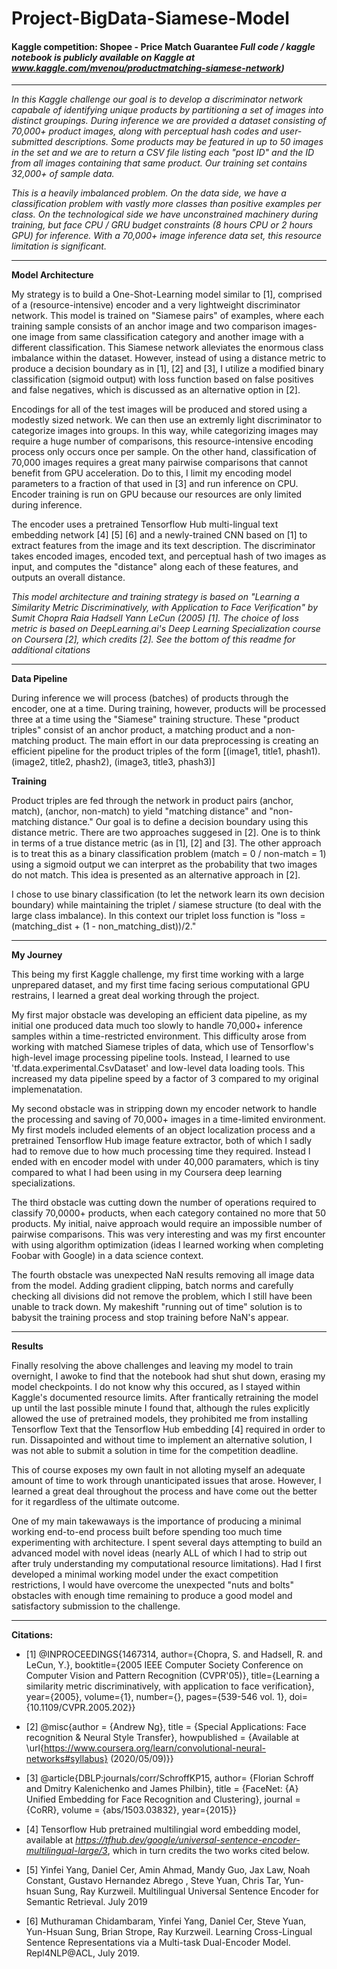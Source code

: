 # Project-BigData-Siamese-Model

#### Kaggle competition: Shopee - Price Match Guarantee *Full code / kaggle notebook is publicly available on Kaggle at www.kaggle.com/mvenou/productmatching-siamese-network)*
 ---

*In this Kaggle challenge our goal is to develop a discriminator network capabale of identifying unique products by partitioning a set of images into distinct groupings. During inference we are provided a dataset consisting of 70,000+ product images, along with perceptual hash codes and user-submitted descriptions. Some products may be featured in up to 50 images in the set and we are to return a CSV file listing each "post ID" and the ID from all images containing that same product.  Our training set contains 32,000+ of sample data.*

*This is a heavily imbalanced problem. On the data side, we have a classification problem with vastly more classes than positive examples per class. On the technological side we have unconstrained machinery during training, but face CPU / GRU budget constraints (8 hours CPU or 2 hours GPU) for inference. With a 70,000+ image inference data set, this resource limitation is significant.*

---
**Model Architecture**

My strategy is to build a One-Shot-Learning model similar to [1], comprised of a (resource-intensive) encoder and a very lightweight discriminator network.  This model is trained on "Siamese pairs" of examples, where each training sample consists of an anchor image and two comparison images- one image from same classification category and another image with a different classification. This Siamese network alleviates the enormous class imbalance within the dataset. However, instead of using a distance metric to produce a decision boundary as in [1], [2] and [3], I utilize a modified binary classification (sigmoid output) with loss function based on false positives and false negatives, which is discussed as an alternative option in [2]. 

Encodings for all of the test images will be produced and stored using a modestly sized network. We can then use an extremly light discriminator to categorize images into groups. In this way, while categorizing images may require a huge number of comparisons, this resource-intensive encoding process only occurs once per sample. On the other hand, classification of 70,000 images requires a great many pairwise comparisons that cannot benefit from GPU acceleration. Do to this, I limit my encoding model parameters to a fraction of that used in [3] and run inference on CPU. Encoder training is run on GPU because our resources are only limited during inference.

The encoder uses a pretrained Tensorflow Hub multi-lingual text embedding network [4] [5] [6] and a newly-trained CNN based on [1] to extract features from the image and its text description. The discriminator takes encoded images, encoded text, and perceptual hash of two images as input, and computes the "distance" along each of these features, and outputs an overall distance. 

*This model architecture and training strategy is based on "Learning a Similarity Metric Discriminatively, with Application to Face Verification" by Sumit Chopra Raia Hadsell Yann LeCun (2005) [1]. The choice of loss metric is based on DeepLearning.ai's Deep Learning Specialization course on Coursera [2], which credits [2]. See the bottom of this readme for additional citations*

---
**Data Pipeline**

During inference we will process (batches) of products through the encoder, one at a time. During training, however, products will be processed three at a time using the "Siamese" training structure. These "product triples" consist of an anchor product, a matching product and a non-matching product. The main effort in our data preprocessing is creating an efficient pipeline for the product triples of the form [(image1, title1, phash1). (image2, title2, phash2), (image3, title3, phash3)]

**Training**

Product triples are fed through the network in product pairs (anchor, match), (anchor, non-match) to yield "matching distance" and "non-matching distance." Our goal is to define a decision boundary using this distance metric. There are two approaches suggesed in [2]. One is to think in terms of a true distance metric (as in [1], [2] and [3]. The other approach is to treat this as a binary classification problem (match = 0 / non-match = 1) using a sigmoid output we can interpret as the probability that two images do not match. This idea is presented as an alternative approach in [2].

I chose to use binary classification (to let the network learn its own decision boundary) while maintaining the triplet / siamese structure (to deal with the large class imbalance). In this context our triplet loss function is "loss = (matching_dist + (1 - non_matching_dist))/2."

---
**My Journey**

This being my first Kaggle challenge, my first time working with a large unprepared dataset, and my first time facing serious computational GPU restrains, I learned a great deal working through the project. 

My first major obstacle was developing an efficient data pipeline, as my initial one produced data much too slowly to handle 70,000+ inference samples within a time-restricted environment. This difficulty arose from working with matched Siamese triples of data, which use of Tensorflow's high-level image processing pipeline tools. Instead, I learned to use 'tf.data.experimental.CsvDataset' and low-level data loading tools. This increased my data pipeline speed by a factor of 3 compared to my original implemenatation.

My second obstacle was in stripping down my encoder network to handle the processing and saving of 70,000+ images in a time-limited environment. My first models included elements of an object localization process and a pretrained Tensorflow Hub image feature extractor, both of which I sadly had to remove due to how much processing time they required. Instead I ended with en encoder model with under 40,000 paramaters, which is tiny compared to what I had been using in my Coursera deep learning specializations.

The third obstacle was cutting down the number of operations required to classify 70,0000+ products, when each category contained no more that 50 products. My initial, naive approach would require an impossible number of pairwise comparisons. This was very interesting and was my first encounter with using algorithm optimization (ideas I learned working when completing Foobar with Google) in a data science context.

The fourth obstacle was unexpected NaN results removing all image data from the model. Adding gradient clipping, batch norms and carefully checking all divisions did not remove the problem, which I still have been unable to track down. My makeshift "running out of time" solution is to babysit the training process and stop training before NaN's appear.

---
**Results**

Finally resolving the above challenges and leaving my model to train overnight, I awoke to find that the notebook had shut shut down, erasing my model checkpoints. I do not know why this occured, as I stayed within Kaggle's documented resource limits. After frantically retraining the model up until the last possible minute I found that, although the rules explicitly allowed the use of pretrained models, they prohibited me from installing Tensorflow Text that the Tensorflow Hub embedding [4] required in order to run. Dissapointed and without time to implement an alternative solution, I was not able to submit a solution in time for the competition deadline.

This of course exposes my own fault in not alloting myself an adequate amount of time to work through unanticipated issues that arose.  However, I learned a great deal throughout the process and have come out the better for it regardless of the ultimate outcome. 

One of my main takewaways is the importance of producing a minimal working end-to-end process built before spending too much time experimenting with architecture. I spent several days attempting to build an advanced model with novel ideas (nearly ALL of which I had to strip out after truly understanding my computational resource limitations). Had I first developed a minimal working model under the exact competition restrictions, I would have overcome the unexpected "nuts and bolts" obstacles with enough time remaining to produce a good model and satisfactory submission to the challenge.

---

**Citations:**
* [1] @INPROCEEDINGS{1467314,  author={Chopra, S. and Hadsell, R. and LeCun, Y.},  booktitle={2005 IEEE Computer Society Conference on Computer Vision and Pattern Recognition (CVPR'05)},   title={Learning a similarity metric discriminatively, with application to face verification},   year={2005},  volume={1},  number={},  pages={539-546 vol. 1},  doi={10.1109/CVPR.2005.202}}

* [2] @misc{author = {Andrew Ng}, title = {Special Applications: Face recognition & Neural Style Transfer}, howpublished = {Available at \url{https://www.coursera.org/learn/convolutional-neural-networks#syllabus} (2020/05/09)}}

* [3] @article{DBLP:journals/corr/SchroffKP15, author= {Florian Schroff and Dmitry Kalenichenko and James Philbin},  title = {FaceNet: {A} Unified Embedding for Face Recognition and Clustering},  journal = {CoRR}, volume    = {abs/1503.03832},  year={2015}}

* [4] Tensorflow Hub pretrained multilingial word embedding model, available at *https://tfhub.dev/google/universal-sentence-encoder-multilingual-large/3*, which in turn credits the two works cited below.

* [5] Yinfei Yang, Daniel Cer, Amin Ahmad, Mandy Guo, Jax Law, Noah Constant, Gustavo Hernandez Abrego , Steve Yuan, Chris Tar, Yun-hsuan Sung, Ray Kurzweil. Multilingual Universal Sentence Encoder for Semantic Retrieval. July 2019  

* [6] Muthuraman Chidambaram, Yinfei Yang, Daniel Cer, Steve Yuan, Yun-Hsuan Sung, Brian Strope, Ray Kurzweil. Learning Cross-Lingual Sentence Representations via a Multi-task Dual-Encoder Model. Repl4NLP@ACL, July 2019.
